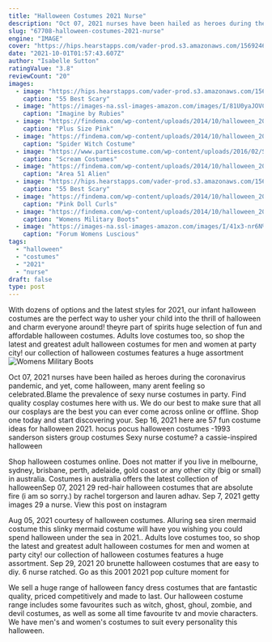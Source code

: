 ```yaml
---
title: "Halloween Costumes 2021 Nurse"
description: "Oct 07, 2021 nurses have been hailed as heroes during the coronavirus pandemic, and yet, come halloween, many arent feeling so celebrated.Blame the prevalence of sexy nurse costumes in party"
slug: "67708-halloween-costumes-2021-nurse"
engine: "IMAGE"
cover: "https://hips.hearstapps.com/vader-prod.s3.amazonaws.com/1569246551-scary-halloween-costumes-scary-nurse-1569246533.jpg?crop=0.9333333333333332xw:1xh;center,top&resize=480:*"
date: "2021-10-01T01:57:43.607Z"
author: "Isabelle Sutton"
ratingValue: "3.8"
reviewCount: "20"
images:
  - image: "https://hips.hearstapps.com/vader-prod.s3.amazonaws.com/1569246551-scary-halloween-costumes-scary-nurse-1569246533.jpg?crop=0.9333333333333332xw:1xh;center,top&resize=480:*"
    caption: "55 Best Scary"
  - image: "https://images-na.ssl-images-amazon.com/images/I/81U0yaJOVCL.jpg"
    caption: "Imagine by Rubies"
  - image: "https://findema.com/wp-content/uploads/2014/10/halloween_20141491.jpg"
    caption: "Plus Size Pink"
  - image: "https://findema.com/wp-content/uploads/2014/10/halloween_20142948.jpg"
    caption: "Spider Witch Costume"
  - image: "https://www.partiescostume.com/wp-content/uploads/2016/02/Scream-Costume-for-Child.jpg"
    caption: "Scream Costumes"
  - image: "https://findema.com/wp-content/uploads/2014/10/halloween_20142961.jpg"
    caption: "Area 51 Alien"
  - image: "https://hips.hearstapps.com/vader-prod.s3.amazonaws.com/1569250832-scary-halloween-costumes-the-shining-1569250814.jpg?crop=0.9331672893316729xw:1xh;center,top&resize=480:*"
    caption: "55 Best Scary"
  - image: "https://findema.com/wp-content/uploads/2014/10/halloween_20144725.jpg"
    caption: "Pink Doll Curls"
  - image: "https://findema.com/wp-content/uploads/2014/10/halloween_2014317.jpg"
    caption: "Womens Military Boots"
  - image: "https://images-na.ssl-images-amazon.com/images/I/41x3-nr6N%2BL.jpg"
    caption: "Forum Womens Luscious"
tags:
  - "halloween"
  - "costumes"
  - "2021"
  - "nurse"
draft: false
type: post
---
```


With dozens of options and the latest styles for 2021, our infant halloween costumes are the perfect way to usher your child into the thrill of halloween and charm everyone around! theyre part of spirits huge selection of fun and affordable halloween costumes. Adults love costumes too, so shop the latest and greatest adult halloween costumes for men and women at party city! our collection of halloween costumes features a huge assortment
![Womens Military Boots](https://findema.com/wp-content/uploads/2014/10/halloween_2014317.jpg "Womens Military Boots")

Oct 07, 2021 nurses have been hailed as heroes during the coronavirus pandemic, and yet, come halloween, many arent feeling so celebrated.Blame the prevalence of sexy nurse costumes in party. Find quality cosplay costumes here with us. We do our best to make sure that all our cosplays are the best you can ever come across online or offline. Shop one today and start discovering your. Sep 16, 2021 here are 57 fun costume ideas for halloween 2021.  hocus pocus halloween costumes -1993 sanderson sisters group costumes Sexy nurse costume? a cassie-inspired halloween
<!--inArticleAds-->

<!--galleryOne-->

Shop halloween costumes online. Does not matter if you live in melbourne, sydney, brisbane, perth, adelaide, gold coast or any other city (big or small) in australia. Costumes in australia offers the latest collection of halloweenSep 07, 2021 29 red-hair halloween costumes that are absolute fire (i am so sorry.) by rachel torgerson and lauren adhav. Sep 7, 2021 getty images  29 a nurse. View this post on instagram
<!--inArticleAds-->

<!--galleryTwo-->

Aug 05, 2021 courtesy of halloween costumes. Alluring sea siren mermaid costume this slinky mermaid costume will have you wishing you could spend halloween under the sea in 2021.. Adults love costumes too, so shop the latest and greatest adult halloween costumes for men and women at party city! our collection of halloween costumes features a huge assortment. Sep 29, 2021 20 brunette halloween costumes that are easy to diy.  6 nurse ratched. Go as this 2001 2021 pop culture moment for
<!--galleryThree-->

We sell a huge range of halloween fancy dress costumes that are fantastic quality, priced competitively and made to last. Our halloween costume range includes some favourites such as witch, ghost, ghoul, zombie, and devil costumes, as well as some all time favourite tv and movie characters. We have men's and women's costumes to suit every personality this halloween.